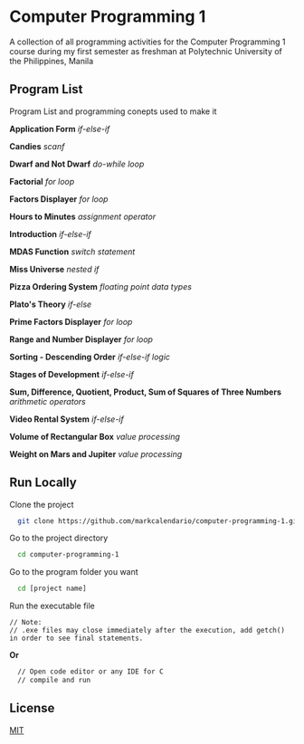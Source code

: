 
# Computer Programming 1

A collection of all programming activities for the Computer Programming 1 course during my first semester as freshman at Polytechnic University of the Philippines, Manila

## Program List

Program List and programming conepts used to make it

**Application Form** *if-else-if* 

**Candies** *scanf* 

**Dwarf and Not Dwarf** *do-while loop* 

**Factorial** *for loop* 

**Factors Displayer** *for loop* 

**Hours to Minutes** *assignment operator* 

**Introduction** *if-else-if* 

**MDAS Function** *switch statement*

**Miss Universe** *nested if*

**Pizza Ordering System** *floating point data types*

**Plato's Theory** *if-else*

**Prime Factors Displayer** *for loop*

**Range and Number Displayer** *for loop*

**Sorting - Descending Order** *if-else-if logic*

**Stages of Development** *if-else-if*

**Sum, Difference, Quotient, Product, Sum of Squares of Three Numbers** *arithmetic operators*

**Video Rental System** *if-else-if*

**Volume of Rectangular Box** *value processing*

**Weight on Mars and Jupiter** *value processing*


## Run Locally

Clone the project

```bash
  git clone https://github.com/markcalendario/computer-programming-1.git
```

Go to the project directory

```bash
  cd computer-programming-1
```

Go to the program folder you want

```bash
  cd [project name]
```

Run the executable file

```
// Note: 
// .exe files may close immediately after the execution, add getch() in order to see final statements.

```

**Or**


```bash
  // Open code editor or any IDE for C
  // compile and run
```


## License

[MIT](https://choosealicense.com/licenses/mit/)

